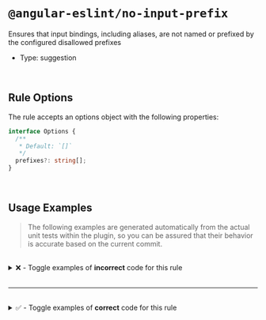 <!--

  DO NOT EDIT.

  This markdown file was autogenerated using a mixture of the following files as the source of truth for its data:
  - ../../src/rules/no-input-prefix.ts
  - ../../tests/rules/no-input-prefix/cases.ts

  In order to update this file, it is therefore those files which need to be updated, as well as potentially the generator script:
  - ../../../../tools/scripts/generate-rule-docs.ts

-->

<br>

# `@angular-eslint/no-input-prefix`

Ensures that input bindings, including aliases, are not named or prefixed by the configured disallowed prefixes

- Type: suggestion

<br>

## Rule Options

The rule accepts an options object with the following properties:

```ts
interface Options {
  /**
   * Default: `[]`
   */
  prefixes?: string[];
}

```

<br>

## Usage Examples

> The following examples are generated automatically from the actual unit tests within the plugin, so you can be assured that their behavior is accurate based on the current commit.

<br>

<details>
<summary>❌ - Toggle examples of <strong>incorrect</strong> code for this rule</summary>

<br>

#### Custom Config

```json
{
  "rules": {
    "@angular-eslint/no-input-prefix": [
      "error",
      {
        "prefixes": [
          "on"
        ]
      }
    ]
  }
}
```

<br>

#### ❌ Invalid Code

```ts
@Component({
  inputs: ['on']
           ~~~~
})
class Test {}
```

<br>

---

<br>

#### Custom Config

```json
{
  "rules": {
    "@angular-eslint/no-input-prefix": [
      "error",
      {
        "prefixes": [
          "on"
        ]
      }
    ]
  }
}
```

<br>

#### ❌ Invalid Code

```ts
@Directive({
  outputs: [onCredit],
  'inputs': [onLevel, `test: on`, onFunction()],
                      ~~~~~~~~~~
})
class Test {}
```

<br>

---

<br>

#### Custom Config

```json
{
  "rules": {
    "@angular-eslint/no-input-prefix": [
      "error",
      {
        "prefixes": [
          "on"
        ]
      }
    ]
  }
}
```

<br>

#### ❌ Invalid Code

```ts
@Component({
  ['inputs']: ['onTest: test', ...onArray],
               ~~~~~~~~~~~~~~
})
class Test {}
```

<br>

---

<br>

#### Custom Config

```json
{
  "rules": {
    "@angular-eslint/no-input-prefix": [
      "error",
      {
        "prefixes": [
          "on"
        ]
      }
    ]
  }
}
```

<br>

#### ❌ Invalid Code

```ts
@Directive({
  [`inputs`]: ['onTest: test', ...onArray],
               ~~~~~~~~~~~~~~
})
class Test {}
```

<br>

---

<br>

#### Custom Config

```json
{
  "rules": {
    "@angular-eslint/no-input-prefix": [
      "error",
      {
        "prefixes": [
          "on"
        ]
      }
    ]
  }
}
```

<br>

#### ❌ Invalid Code

```ts
@Component()
class Test {
  @Input() on: EventEmitter<any> = new EventEmitter<{}>();
           ~~
}
```

<br>

---

<br>

#### Custom Config

```json
{
  "rules": {
    "@angular-eslint/no-input-prefix": [
      "error",
      {
        "prefixes": [
          "on"
        ]
      }
    ]
  }
}
```

<br>

#### ❌ Invalid Code

```ts
@Directive()
class Test {
  @Input() @Custom('on') 'onPrefix' = new EventEmitter<void>();
                         ~~~~~~~~~~
}
```

<br>

---

<br>

#### Custom Config

```json
{
  "rules": {
    "@angular-eslint/no-input-prefix": [
      "error",
      {
        "prefixes": [
          "on"
        ]
      }
    ]
  }
}
```

<br>

#### ❌ Invalid Code

```ts
@Component()
class Test {
  @Custom() @Input(`on`) _on = getInput();
                   ~~~~
}
```

<br>

---

<br>

#### Custom Config

```json
{
  "rules": {
    "@angular-eslint/no-input-prefix": [
      "error",
      {
        "prefixes": [
          "on"
        ]
      }
    ]
  }
}
```

<br>

#### ❌ Invalid Code

```ts
@Component()
class Test {
  @Custom() @Input({ required: true, alias: `on` }) _on = getInput();
                                            ~~~~
}
```

<br>

---

<br>

#### Custom Config

```json
{
  "rules": {
    "@angular-eslint/no-input-prefix": [
      "error",
      {
        "prefixes": [
          "on"
        ]
      }
    ]
  }
}
```

<br>

#### ❌ Invalid Code

```ts
@Directive()
class Test {
  @Input('onPrefix') _on = (this.subject$ as Subject<{on: boolean}>).pipe();
         ~~~~~~~~~~
}
```

<br>

---

<br>

#### Custom Config

```json
{
  "rules": {
    "@angular-eslint/no-input-prefix": [
      "error",
      {
        "prefixes": [
          "on"
        ]
      }
    ]
  }
}
```

<br>

#### ❌ Invalid Code

```ts
@Directive()
class Test {
  @Input({ alias: 'onPrefix', required: true }) _on = (this.subject$ as Subject<{on: boolean}>).pipe();
                  ~~~~~~~~~~
}
```

<br>

---

<br>

#### Custom Config

```json
{
  "rules": {
    "@angular-eslint/no-input-prefix": [
      "error",
      {
        "prefixes": [
          "on"
        ]
      }
    ]
  }
}
```

<br>

#### ❌ Invalid Code

```ts
@Component()
class Test {
  @Input('setter') set 'on-setter'() {}
                       ~~~~~~~~~~~
}
```

<br>

---

<br>

#### Custom Config

```json
{
  "rules": {
    "@angular-eslint/no-input-prefix": [
      "error",
      {
        "prefixes": [
          "on"
        ]
      }
    ]
  }
}
```

<br>

#### ❌ Invalid Code

```ts
@Directive()
class Test {
  @Input(`onSetter`) set setter() {}
         ~~~~~~~~~~
}
```

<br>

---

<br>

#### Custom Config

```json
{
  "rules": {
    "@angular-eslint/no-input-prefix": [
      "error",
      {
        "prefixes": [
          "on",
          "is",
          "should"
        ]
      }
    ]
  }
}
```

<br>

#### ❌ Invalid Code

```ts
@Injectable()
class Test {
  @Input('on') isPrefix = this.getInput();
         ~~~~  ~~~~~~~~
}
```

<br>

---

<br>

#### Custom Config

```json
{
  "rules": {
    "@angular-eslint/no-input-prefix": [
      "error",
      {
        "prefixes": [
          "on"
        ]
      }
    ]
  }
}
```

<br>

#### ❌ Invalid Code

```ts
@Component()
class Test {
  @Input() on: string = 'on';
           ~~
}
```

<br>

---

<br>

#### Custom Config

```json
{
  "rules": {
    "@angular-eslint/no-input-prefix": [
      "error",
      {
        "prefixes": [
          "on"
        ]
      }
    ]
  }
}
```

<br>

#### ❌ Invalid Code

```ts
@Injectable()
class Test {
  @Input('on') isPrefix = `on`;
         ~~~~
}
```

</details>

<br>

---

<br>

<details>
<summary>✅ - Toggle examples of <strong>correct</strong> code for this rule</summary>

<br>

#### Custom Config

```json
{
  "rules": {
    "@angular-eslint/no-input-prefix": [
      "error",
      {
        "prefixes": [
          "on"
        ]
      }
    ]
  }
}
```

<br>

#### ✅ Valid Code

```ts
class Test {}
```

<br>

---

<br>

#### Custom Config

```json
{
  "rules": {
    "@angular-eslint/no-input-prefix": [
      "error",
      {
        "prefixes": [
          "on"
        ]
      }
    ]
  }
}
```

<br>

#### ✅ Valid Code

```ts
@Page({
  inputs: ['on', onChange, `onLine`, 'on: on2', 'offline: on', ...onCheck, onInput()],
})
class Test {}
```

<br>

---

<br>

#### Custom Config

```json
{
  "rules": {
    "@angular-eslint/no-input-prefix": [
      "error",
      {
        "prefixes": [
          "on"
        ]
      }
    ]
  }
}
```

<br>

#### ✅ Valid Code

```ts
@Component()
class Test {
  on = new EventEmitter();
}
```

<br>

---

<br>

#### Custom Config

```json
{
  "rules": {
    "@angular-eslint/no-input-prefix": [
      "error",
      {
        "prefixes": [
          "on"
        ]
      }
    ]
  }
}
```

<br>

#### ✅ Valid Code

```ts
@Directive()
class Test {
  @Input() buttonChange = new EventEmitter<'on'>();
}
```

<br>

---

<br>

#### Custom Config

```json
{
  "rules": {
    "@angular-eslint/no-input-prefix": [
      "error",
      {
        "prefixes": [
          "on"
        ]
      }
    ]
  }
}
```

<br>

#### ✅ Valid Code

```ts
@Component()
class Test {
  @Input() On = new EventEmitter<{ on: onType }>();
}
```

<br>

---

<br>

#### Custom Config

```json
{
  "rules": {
    "@angular-eslint/no-input-prefix": [
      "error",
      {
        "prefixes": [
          "on"
        ]
      }
    ]
  }
}
```

<br>

#### ✅ Valid Code

```ts
@Directive()
class Test {
  @Input(`one`) ontype = new EventEmitter<{ bar: string, on: boolean }>();
}
```

<br>

---

<br>

#### Custom Config

```json
{
  "rules": {
    "@angular-eslint/no-input-prefix": [
      "error",
      {
        "prefixes": [
          "on"
        ]
      }
    ]
  }
}
```

<br>

#### ✅ Valid Code

```ts
@Directive()
class Test {
  @Input({ alias: `one` }) ontype = new EventEmitter<{ bar: string, on: boolean }>();
}
```

<br>

---

<br>

#### Custom Config

```json
{
  "rules": {
    "@angular-eslint/no-input-prefix": [
      "error",
      {
        "prefixes": [
          "on"
        ]
      }
    ]
  }
}
```

<br>

#### ✅ Valid Code

```ts
@Component()
class Test {
  @Input('oneProp') common = new EventEmitter<ComplextOn>();
}
```

<br>

---

<br>

#### Custom Config

```json
{
  "rules": {
    "@angular-eslint/no-input-prefix": [
      "error",
      {
        "prefixes": [
          "on"
        ]
      }
    ]
  }
}
```

<br>

#### ✅ Valid Code

```ts
@Component()
class Test {
  @Input({ alias: 'oneProp' }) common = new EventEmitter<ComplextOn>();
}
```

<br>

---

<br>

#### Custom Config

```json
{
  "rules": {
    "@angular-eslint/no-input-prefix": [
      "error",
      {
        "prefixes": [
          "on"
        ]
      }
    ]
  }
}
```

<br>

#### ✅ Valid Code

```ts
@Directive()
class Test<On> {
  @Input() ON = new EventEmitter<On>();
}
```

<br>

---

<br>

#### Custom Config

```json
{
  "rules": {
    "@angular-eslint/no-input-prefix": [
      "error",
      {
        "prefixes": [
          "on"
        ]
      }
    ]
  }
}
```

<br>

#### ✅ Valid Code

```ts
const on = 'on';
@Component()
class Test {
  @Input(on) touchMove: EventEmitter<{ action: 'on' | 'off' }> = new EventEmitter<{ action: 'on' | 'off' }>();
}
```

<br>

---

<br>

#### Custom Config

```json
{
  "rules": {
    "@angular-eslint/no-input-prefix": [
      "error",
      {
        "prefixes": [
          "on"
        ]
      }
    ]
  }
}
```

<br>

#### ✅ Valid Code

```ts
const test = 'on';
const on = 'on';
@Directive()
class Test {
  @Input(test) [on]: EventEmitter<OnTest>;
}
```

<br>

---

<br>

#### Custom Config

```json
{
  "rules": {
    "@angular-eslint/no-input-prefix": [
      "error",
      {
        "prefixes": [
          "on"
        ]
      }
    ]
  }
}
```

<br>

#### ✅ Valid Code

```ts
@Component()
class Test {
  @Input() notOn: string = 'on';
}
```

<br>

---

<br>

#### Default Config

```json
{
  "rules": {
    "@angular-eslint/no-input-prefix": [
      "error"
    ]
  }
}
```

<br>

#### ✅ Valid Code

```ts
@Component({
  selector: 'foo',
  'inputs': [`test: foo`]
})
class Test {}
```

<br>

---

<br>

#### Default Config

```json
{
  "rules": {
    "@angular-eslint/no-input-prefix": [
      "error"
    ]
  }
}
```

<br>

#### ✅ Valid Code

```ts
@Directive({
  selector: 'foo',
  ['inputs']: [`test: foo`]
})
class Test {}
```

<br>

---

<br>

#### Default Config

```json
{
  "rules": {
    "@angular-eslint/no-input-prefix": [
      "error"
    ]
  }
}
```

<br>

#### ✅ Valid Code

```ts
@Component({
  selector: 'foo',
  [`inputs`]: [`test: foo`]
})
class Test {}
```

<br>

---

<br>

#### Default Config

```json
{
  "rules": {
    "@angular-eslint/no-input-prefix": [
      "error"
    ]
  }
}
```

<br>

#### ✅ Valid Code

```ts
@Directive({
  selector: 'foo',
})
class Test {
  @Input() set 'setter'() {}
}
```

</details>

<br>
